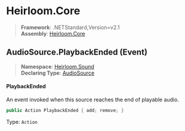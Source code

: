 # Heirloom.Core

> **Framework**: .NETStandard,Version=v2.1  
> **Assembly**: [Heirloom.Core][0]

## AudioSource.PlaybackEnded (Event)

> **Namespace**: [Heirloom.Sound][0]  
> **Declaring Type**: [AudioSource][1]

#### PlaybackEnded

An event invoked when this source reaches the end of playable audio.

```cs
public Action PlaybackEnded { add; remove; }
```

Type: `Action`

[0]: ../../../Heirloom.Core.md
[1]: ../AudioSource.md
